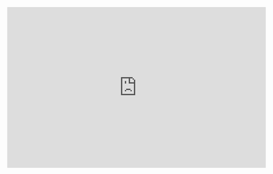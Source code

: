 <iframe title="Report Section" width="600" height="373.5" src="https://app.powerbi.com/view?r=eyJrIjoiMmE4ZGY0YTgtODc3YS00MWU4LWJiOTQtYzI4NWFlOThiZDE3IiwidCI6ImZmYjRkZjY4LWY0NjQtNDU4Yy1hNTQ2LTAwZmIzYWY2NmY2YSIsImMiOjh9" frameborder="0" allowFullScreen="true"></iframe>

